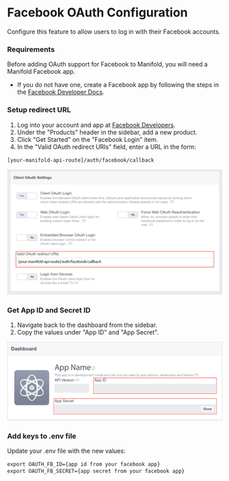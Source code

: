 # Facebook OAuth Configuration

Configure this feature to allow users to log in with their Facebook accounts.

### Requirements

Before adding OAuth support for Facebook to Manifold, you will need a Manifold Facebook app.

* If you do not have one, create a Facebook app by following the steps in the [Facebook Developer Docs](https://developers.facebook.com/docs/apps/register#developer-account).

### Setup redirect URL

1. Log into your account and app at [Facebook Developers](https://developers.facebook.com).
2. Under the "Products" header in the sidebar, add a new product.
3. Click "Get Started" on the "Facebook Login" item.
4. In the "Valid OAuth redirect URIs" field, enter a URL in the form:

  ```
  [your-manifold-api-route]/auth/facebook/callback
  ```

![Facebook Redirect Settings](/assets/facebook-redirect.png)

### Get App ID and Secret ID

1. Navigate back to the dashboard from the sidebar.
2. Copy the values under "App ID" and "App Secret".

![Facebook Dashboard](/assets/developer-dashboard.png)

### Add keys to .env file

Update your .env file with the new values:

```
export OAUTH_FB_ID={app id from your facebook app}
export OAUTH_FB_SECRET={app secret from your facebook app}
```